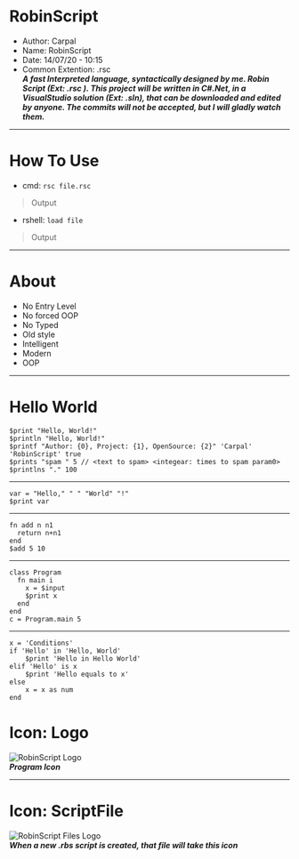 # RobinScript
- Author: Carpal
- Name: RobinScript
- Date: 14/07/20 - 10:15
- Common Extention: .rsc <br>
***A fast Interpreted language, syntactically designed by me. Robin Script (Ext: .rsc ). This project will be written in C#.Net, in a VisualStudio solution (Ext: .sln), that can be downloaded and edited by anyone. The commits will not be accepted, but I will gladly watch them.***
_________________________________
# How To Use
- cmd: `rsc file.rsc`
> Output

- rshell: `load file`
> Output
________________________________
# About
- No Entry Level
- No forced OOP
- No Typed
- Old style
- Intelligent
- Modern
- OOP
________________________________
# Hello World
```
$print "Hello, World!"
$println "Hello, World!"
$printf "Author: {0}, Project: {1}, OpenSource: {2}" 'Carpal' 'RobinScript' true
$prints "spam " 5 // <text to spam> <integear: times to spam param0>
$printlns "." 100
```
____

```
var = "Hello," " " "World" "!"
$print var
```
____

```
fn add n n1
  return n+n1
end
$add 5 10
```
____

```
class Program
  fn main i
    x = $input
    $print x
  end
end
c = Program.main 5
```
____
```
x = 'Conditions'
if 'Hello' in 'Hello, World'
    $print 'Hello in Hello World'
elif 'Hello' is x
    $print 'Hello equals to x'
else
    x = x as num
end
```
# Icon: Logo
![RobinScript Logo](/Logos/RobinLogo.ico) <br>
***Program Icon***
________
# Icon: ScriptFile
![RobinScript Files Logo](/Logos/RobinScript.ico) <br>
***When a new .rbs script is created, that file will take this icon***
